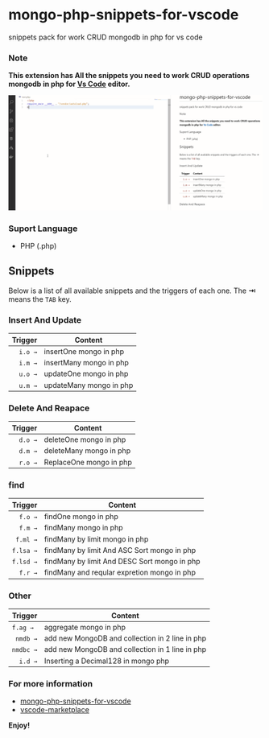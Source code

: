 # mongo-php-snippets-for-vscode
snippets pack for work CRUD mongodb in php for vs code

### Note
**This extension has All the snippets you need to work CRUD operations mongodb in php for [Vs Code][code] editor.**

![](https://github.com/hadi78m/mongo-php-snippets-for-vscode/blob/master/images/mongo-php.gif)

### Suport Language
* PHP (.php)
## Snippets
Below is a list of all available snippets and the triggers of each one. The **⇥** means the `TAB` key.

### Insert And Update 
| Trigger  | Content |
| -------: | ------- |
| `i.o →`   | insertOne  mongo in php|
| `i.m →`   | insertMany mongo in php|
| `u.o →`   | updateOne  mongo in php|
| `u.m →`   | updateMany mongo in php|


### Delete And Reapace
| Trigger  | Content |
| -------: | ------- |
| `d.o →`   | deleteOne  mongo in php|
| `d.m →`   | deleteMany mongo in php|
| `r.o →`   | ReplaceOne mongo in php|

### find
| Trigger  | Content |
| -------: | ------- |
| `f.o →`   | findOne  mongo in php|
| `f.m →`   | findMany mongo in php|
| `f.ml →`  | findMany by limit mongo in php|
| `f.lsa →` | findMany by limit And ASC Sort mongo in php|
| `f.lsd →` | findMany by limit And DESC Sort mongo in php|
| `f.r →` | findMany and reqular expretion mongo in php|

### Other
| Trigger | Content |
| ------: | ------- |
| `f.ag → ` | aggregate mongo in php |
| `nmdb →`  | add new MongoDB and collection in 2 line in php |
| `nmdbc →` | add new MongoDB and collection in 1 line in php |
| `i.d →` | Inserting a Decimal128 in mongo php |

[code]: https://code.visualstudio.com/

### For more information
* [mongo-php-snippets-for-vscode](https://github.com/hadi78m/mongo-php-snippets-for-vscode)
* [vscode-marketplace](https://marketplace.visualstudio.com/items?itemName=hadi78m.Mongo-php-Snippets)

**Enjoy!**
